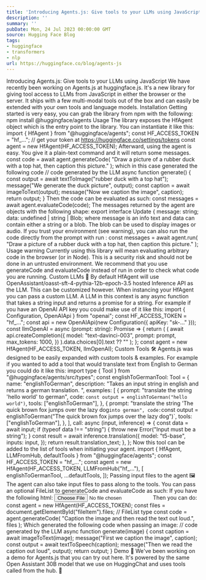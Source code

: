 ```yaml
---
title: 'Introducing Agents.js: Give tools to your LLMs using JavaScript'
description: ''
summary: ''
pubDate: Mon, 24 Jul 2023 00:00:00 GMT
source: Hugging Face Blog
tags:
- huggingface
- transformers
- nlp
url: https://huggingface.co/blog/agents-js
---
```


Introducing Agents.js: Give tools to your LLMs using JavaScript
We have recently been working on Agents.js at huggingface.js. It's a new library for giving tool access to LLMs from JavaScript in either the browser or the server. It ships with a few multi-modal tools out of the box and can easily be extended with your own tools and language models.
Installation
Getting started is very easy, you can grab the library from npm with the following:
npm install @huggingface/agents
Usage
The library exposes the HfAgent
object which is the entry point to the library. You can instantiate it like this:
import { HfAgent } from "@huggingface/agents";
const HF_ACCESS_TOKEN = "hf_..."; // get your token at https://huggingface.co/settings/tokens
const agent = new HfAgent(HF_ACCESS_TOKEN);
Afterward, using the agent is easy. You give it a plain-text command and it will return some messages.
const code = await agent.generateCode(
"Draw a picture of a rubber duck with a top hat, then caption this picture."
);
which in this case generated the following code
// code generated by the LLM
async function generate() {
const output = await textToImage("rubber duck with a top hat");
message("We generate the duck picture", output);
const caption = await imageToText(output);
message("Now we caption the image", caption);
return output;
}
Then the code can be evaluated as such:
const messages = await agent.evaluateCode(code);
The messages returned by the agent are objects with the following shape:
export interface Update {
message: string;
data: undefined | string | Blob;
where message
is an info text and data
can contain either a string or a blob. The blob can be used to display images or audio.
If you trust your environment (see warning), you can also run the code directly from the prompt with run
:
const messages = await agent.run(
"Draw a picture of a rubber duck with a top hat, then caption this picture."
);
Usage warning
Currently using this library will mean evaluating arbitrary code in the browser (or in Node). This is a security risk and should not be done in an untrusted environment. We recommend that you use generateCode
and evaluateCode
instead of run
in order to check what code you are running.
Custom LLMs 💬
By default HfAgent
will use OpenAssistant/oasst-sft-4-pythia-12b-epoch-3.5 hosted Inference API as the LLM. This can be customized however.
When instancing your HfAgent
you can pass a custom LLM. A LLM in this context is any async function that takes a string input and returns a promise for a string. For example if you have an OpenAI API key you could make use of it like this:
import { Configuration, OpenAIApi } from "openai";
const HF_ACCESS_TOKEN = "hf_...";
const api = new OpenAIApi(new Configuration({ apiKey: "sk-..." }));
const llmOpenAI = async (prompt: string): Promise<string> => {
return (
(
await api.createCompletion({
model: "text-davinci-003",
prompt: prompt,
max_tokens: 1000,
})
).data.choices[0].text ?? ""
);
};
const agent = new HfAgent(HF_ACCESS_TOKEN, llmOpenAI);
Custom Tools 🛠️
Agents.js was designed to be easily expanded with custom tools & examples. For example if you wanted to add a tool that would translate text from English to German you could do it like this:
import type { Tool } from "@huggingface/agents/src/types";
const englishToGermanTool: Tool = {
name: "englishToGerman",
description:
"Takes an input string in english and returns a german translation. ",
examples: [
{
prompt: "translate the string 'hello world' to german",
code: `const output = englishToGerman("hello world")`,
tools: ["englishToGerman"],
},
{
prompt:
"translate the string 'The quick brown fox jumps over the lazy dog` into german",
code: `const output = englishToGerman("The quick brown fox jumps over the lazy dog")`,
tools: ["englishToGerman"],
},
],
call: async (input, inference) => {
const data = await input;
if (typeof data !== "string") {
throw new Error("Input must be a string");
}
const result = await inference.translation({
model: "t5-base",
inputs: input,
});
return result.translation_text;
},
};
Now this tool can be added to the list of tools when initiating your agent.
import { HfAgent, LLMFromHub, defaultTools } from "@huggingface/agents";
const HF_ACCESS_TOKEN = "hf_...";
const agent = new HfAgent(HF_ACCESS_TOKEN, LLMFromHub("hf_..."), [
englishToGermanTool,
...defaultTools,
]);
Passing input files to the agent 🖼️
The agent can also take input files to pass along to the tools. You can pass an optional FileList
to generateCode
and evaluateCode
as such:
If you have the following html:
<input id="fileItem" type="file" />
Then you can do:
const agent = new HfAgent(HF_ACCESS_TOKEN);
const files = document.getElementById("fileItem").files; // FileList type
const code = agent.generateCode(
"Caption the image and then read the text out loud.",
files
);
Which generated the following code when passing an image:
// code generated by the LLM
async function generate(image) {
const caption = await imageToText(image);
message("First we caption the image", caption);
const output = await textToSpeech(caption);
message("Then we read the caption out loud", output);
return output;
}
Demo 🎉
We've been working on a demo for Agents.js that you can try out here. It's powered by the same Open Assistant 30B model that we use on HuggingChat and uses tools called from the hub. 🚀